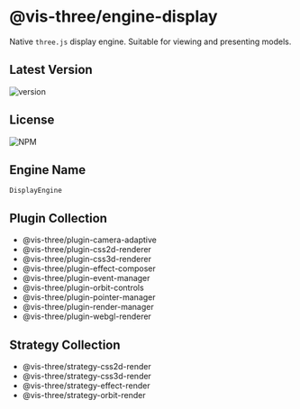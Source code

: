 # @vis-three/engine-display

Native `three.js` display engine. Suitable for viewing and presenting models.

## Latest Version

<img alt="version" src="https://img.shields.io/npm/v/@vis-three/engine-display">

## License

<img alt="NPM" src="https://img.shields.io/npm/l/@vis-three/engine-display?color=blue">

## Engine Name

`DisplayEngine`

## Plugin Collection

- @vis-three/plugin-camera-adaptive
- @vis-three/plugin-css2d-renderer
- @vis-three/plugin-css3d-renderer
- @vis-three/plugin-effect-composer
- @vis-three/plugin-event-manager
- @vis-three/plugin-orbit-controls
- @vis-three/plugin-pointer-manager
- @vis-three/plugin-render-manager
- @vis-three/plugin-webgl-renderer

## Strategy Collection

- @vis-three/strategy-css2d-render
- @vis-three/strategy-css3d-render
- @vis-three/strategy-effect-render
- @vis-three/strategy-orbit-render
